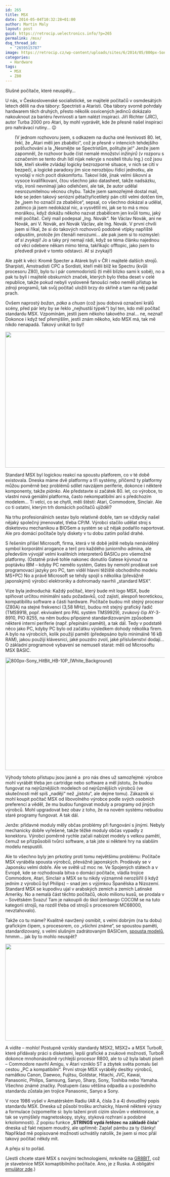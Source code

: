 ```yaml
---
id: 265
title: MSX
date: 2014-05-04T10:32:28+01:00
author: Martin Maly
layout: post
guid: https://retrocip.uelectronics.info/?p=265
permalink: /msx/
dsq_thread_id:
  - "2659515787"
image: https://retrocip.cz/wp-content/uploads/sites/6/2014/05/800px-Sony_HitBit_HB-10P_White_Background-800x198.jpg
categories:
  - Hardware
tags:
  - MSX
  - Z80
---
```

Slušné počítače, které neuspěly&#8230;

<!--more-->

U nás, v Československé socialistické, se majitelé počítačů v osmdesátých letech dělili na dva tábory: Spectristi a Ataristi. Oba tábory svorně pohrdaly hardwarem těch druhých, přesto několik osvícených jedinců dokázalo nakouknout za bariéru řevnivosti a tam nalézt inspiraci. Jiří Richter (JRC), autor Turba 2000 pro Atari, by mohl vyprávět, kde že přesně našel inspiraci pro nahrávací rutiny&#8230; 😉

<p style="padding-left: 30px;">
  (V jednom rozhovoru jsem, s odkazem na ducha oné řevnivosti 80. let, řekl, že &#8222;Atari měli jen zbabělci&#8220;, což je přesně v intencích tehdejšího pošťuchování a la &#8222;Nesmějte se Spectristům, politujte je!&#8220; Jenže jsem zapomněl, že rozhovor bude číst nemalé množství <em>inžinýrů </em>(v rozporu s označením se tento druh lidí nijak nekryje s nositeli titulu Ing.) což jsou lidé, kteří skvěle zvládají logicky bezrozporné situace, v nich se cítí v bezpečí, a logické paradoxy jim sice nerozbijou řídicí jednotku, ale vyvolají v nich pocit diskomfortu. Takoví lidé, jinak velmi šikovní a vysoce kvalifikovaní, čtou všechno jako datasheet, takže nadsázku, vtip, ironii nevnímají jako odlehčení, ale tak, že autor udělal nesrozumitelnou věcnou chybu. Takže jsem samozřejmě dostal mail, kde se jeden takový seriózní pětačtyřicetiletý pán cítil velmi dotčen tím, že &#8222;jsem ho označil za zbabělce&#8220;, sepsal, co všechno dokázal a udělal, zatímco já jsem nedokázal nic, a vysvětlil mi, jak se to má s mou morálkou, když dokážu někoho nazvat zbabělcem jen kvůli tomu, jaký měl počítač. Celý mail podepsal &#8222;Ing. Novák&#8220;. Ne Václav Novák, ani ne Novák, ani V. Novák, ani Novák Václav, ale Ing. Novák. V první chvíli jsem si říkal, že si do takových rozhovorů podobné vtípky napříště odpustím, protože jim čtenáři nerozumí&#8230; ale pak jsem si to rozmyslel: <em>ať si zvykají!</em> Jo a taky prý nemají rádi, když se téma článku najednou od věci odebere někam mimo téma, takříkajíc offtopic, jako jsem to předvedl právě v tomto odstavci. Ať si zvykají!)
</p>

Ale zpět k věci: Kromě Specter a Atárek byli v ČR i majitelé dalších strojů. Sharpisti, Amstradisti CPC a Sordisti, kteří měli blíž ke Spectru (kvůli procesoru Z80), bylo tu i pár commodoristů (ti měli blízko sami k sobě), no a pak tu byli i majitelé obskurních značek, kterých bylo třeba deset v celé republice, takže pokud nebyli vysloveně fanoušci nebo neměli přístup ke zdroji programů, tak svůj počítač uložili brzy do skříně a tam na něj padal prach.

Ovšem naprostý _božan_, _páka_ a _chuan_ (což jsou dobová označení králů scény, před pár lety by se řeklo &#8222;nejhustší týpek&#8220;) byl ten, kdo měl počítač standardu MSX. Vzpomínám, jestli jsem někoho takového znal&#8230; ne, neznal! Dokonce i když teď přemýšlím, jestli znám někoho, kdo MSX má, tak mě nikdo nenapadá. Takový unikát to byl!

<img loading="lazy" class="aligncenter size-medium wp-image-266" src="https://retrocip.uelectronics.info/wp-content/uploads/sites/6/2014/05/26032_computer_daewoo_cpc300e_122_598lo-650x428.jpg" alt="" width="650" height="428" srcset="https://retrocip.cz/wp-content/uploads/sites/6/2014/05/26032_computer_daewoo_cpc300e_122_598lo-650x428.jpg 650w, https://retrocip.cz/wp-content/uploads/sites/6/2014/05/26032_computer_daewoo_cpc300e_122_598lo-1024x674.jpg 1024w, https://retrocip.cz/wp-content/uploads/sites/6/2014/05/26032_computer_daewoo_cpc300e_122_598lo.jpg 1748w" sizes="(max-width: 650px) 100vw, 650px" /> 

Standard MSX byl logickou reakcí na spoustu platforem, co v té době existovala. Dneska máme dvě platformy a tři systémy, přičemž ty platformy můžou poměrně bez problémů sdílet navzájem periferie, dokonce i některé komponenty, takže _piánko_. Ale představte si začátek 80. let, co výrobce, to vlastní nová geniální platforma, často nekompatibilní ani s předchozím modelem&#8230; Ti velcí, co se chytli, měli štěstí: Atari, Commodore, Sinclair. Ale co ti ostatní, kterým trh domácích počítačů ujížděl?

Na trhu profesionálních sestav bylo relativně dobře, tam se vždycky našel nějaký společný jmenovatel, třeba CP/M. Výrobci stačilo udělat stroj s disketovou mechanikou a BIOSem a systém se už nějak podařilo naportovat. Ale pro domácí počítače byly diskety v tu dobu zatím pořád drahé.

S řešením přišel Microsoft, firma, která v té době ještě nebyla nenáviděný symbol korporátní arogance a terč pro každého juniorního admina, ale především vývojář velmi kvalitních interpreterů BASICu pro všemožné platformy. (Ostatně právě tohle nakonec donutilo Gatese kývnout na poptávku IBM &#8211; kdyby PC nemělo systém, Gates by nemohl prodávat své programovací jazyky pro PC, tam viděl hlavní těžiště obchodního modelu MS+PC) No a právě Microsoft se tehdy spojil s několika (převážně japonskými) výrobci elektroniky a dohromady navrhli &#8222;standard MSX&#8220;.

Vize byla jednoduchá: Každý počítač, který bude mít logo MSX, bude splňovat určitou minimální sadu požadavků, což zajistí, alespoň teoretickou, kompatibilitu software a části hardware. Počítače budou mít stejný procesor (Z80A) na stejné frekvenci (3,58 MHz), budou mít stejný grafický řadič (TMS9918, popř. ekvivalent pro PAL systém TMS9929), zvukový čip AY-3-8910, PIO 8255, na něm budou připojené standardizovaným způsobem některé interní periferie (např. přepínání paměti), a tak dál. Tedy v podstatě něco jako PC, kdyby PC bylo od začátku výsledkem dohody několika firem. A bylo na výrobcích, kolik použijí paměti (předepsáno bylo minimálně 16 kB RAM), jakou použijí klávesnici, jaké pouzdro zvolí, jaké příslušenství dodají&#8230; O základní programové vybavení se nemuseli starat: měli od Microsoftu MSX BASIC.

<img loading="lazy" class="aligncenter size-medium wp-image-268" src="https://retrocip.uelectronics.info/wp-content/uploads/sites/6/2014/05/800px-Sony_HitBit_HB-10P_White_Background-650x355.jpg" alt="800px-Sony_HitBit_HB-10P_(White_Background)" width="650" height="355" srcset="https://retrocip.cz/wp-content/uploads/sites/6/2014/05/800px-Sony_HitBit_HB-10P_White_Background-650x355.jpg 650w, https://retrocip.cz/wp-content/uploads/sites/6/2014/05/800px-Sony_HitBit_HB-10P_White_Background.jpg 800w" sizes="(max-width: 650px) 100vw, 650px" /> 

Výhody tohoto přístupu jsou jasné a  pro nás dnes už samozřejmé: výrobce mohl vyrábět třeba jen cartridge nebo software a měl jistotu, že budou fungovat na nejrůznějších modelech od nejrůznějších výrobců (ve skutečnosti měl spíš &#8222;naději&#8220; než &#8222;jistotu&#8220;, ale dejme tomu). Zákazník si mohl koupit počítač MSX od libovolného výrobce podle svých osobních preferencí a věděl, že mu budou fungovat moduly a programy od jiných výrobců. Mohl upgradovat bez obav z toho, že na novém systému nebudou staré programy fungovat. A tak dál.

Jenže: přídavné moduly měly občas problémy při fungování s jinými. Nebyly mechanicky dobře vyřešené, takže těžké moduly občas vypadly z konektoru. Výrobci poměrně rychle začali nabízet modely s velkou pamětí, čemuž se přizpůsobili tvůrci software, a tak jste si některé hry na slabším modelu nespustili.

Ale to všechno byly jen prkotiny proti tomu největšímu problému: Počítače MSX vyráběla spousta výrobců, převážně japonských. Prodávaly se v Japonsku velmi dobře. Ale ve světě už moc ne. Ve Spojených státech a v Evropě, kde se rozhodovala bitva o domácí počítače, vládla trojice Commodore, Atari, Sinclair a MSX se tu nikdy významně nerozšířil (i když jedním z výrobců byl Philips) &#8211; snad jen s výjimkou Španělska a Nizozemí. Standard MSX se kupodivu ujal v arabských zemích a zemích Latinské Ameriky. No a nemalá část těchto počítačů, okolo milionu kusů, se prodala v &#8211; Sovětském Svazu! Tam je nakoupili do škol (embargo COCOM se na tuto kategorii strojů, na rozdíl třeba od strojů s procesorem MC68000, nevztahovalo).

Takže co tu máme? Kvalitně navržený osmibit, s velmi dobrým (na tu dobu) grafickým čipem, s procesorem, co &#8222;všichni známe&#8220;, se spoustou paměti, standardizovaný, s velmi slušným zadrátovaným BASICem, [spousta modelů](https://en.wikipedia.org/wiki/List_of_MSX_compatible_computers), hmmm&#8230; jak by to mohlo neuspět?

<img loading="lazy" class="aligncenter size-full wp-image-269" src="https://retrocip.uelectronics.info/wp-content/uploads/sites/6/2014/05/MSX_Philips_VG8020.jpg" alt="" width="604" height="305" /> 

A vidíte &#8211; mohlo! Postupně vznikly standardy MSX2, MSX2+ a MSX TurboR, které přidávaly práci s disketami, lepší grafické a zvukové možnosti, TurboR dokonce mnohonásobně rychlejší procesor R800, ale to už byla labutí píseň &#8211; Commodore navrhl Amigu, v Atari vzniklo ST a zbytek světa pomalu šel cestou &#8222;PC a kompatibilní&#8220;. První stroje MSX vyráběly desítky výrobců, namátkou Canon, Daewoo, Fujitsu, Goldstar, Hitachi, JVC, Kawai, Panasonic, Philips, Samsung, Sanyo, Sharp, Sony, Toshiba nebo Yamaha. Všechno známé značky. Postupem času většina odpadla a u posledního standardu zůstala jen trojice Panasonic, Sanyo a Sony.

V roce 1986 vyšel v Amatérském Radiu (AR A, čísla 3 a 4) dvoudílný popis standardu MSX. Dneska už působí trošku archaicky, hlavně některé výrazy a formulace (vzpomeňte si: bylo tažení proti cizím slovům v elektronice, a tak se vymýšlely magnetoskopy, styky, styková rozhraní a podobné krkolomnosti). Z popisu funkce &#8222;**STRING$ vydá řetězec na základě čísla**&#8220; dneska už fakt nejsem moudrý, ale upřímně: Zaplať pámbu za ty články! Například mě popisované možnosti uchvátily natolik, že jsem si moc přál takový počítač někdy mít.

A přeju si to pořád.

(Jestli chcete staré MSX s novými technologiemi, mrkněte na [GR8BIT](https://www.gr8bit.ru/), což je stavebnice MSX komaptibilního počítače. Ano, je z Ruska. A obligátní [emulátor zde](https://openmsx.sourceforge.net/).)